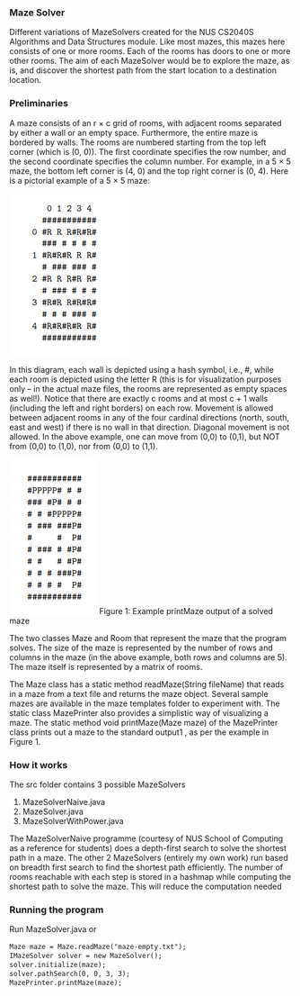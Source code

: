 ### Maze Solver

Different variations of MazeSolvers created for the NUS CS2040S Algorithms and Data Structures module. Like most mazes, this mazes here consists of one or more rooms. Each of the rooms has doors to one or more other rooms. The aim of each MazeSolver would be to explore the maze, as is, and discover the shortest path from the start location to a destination location.

### Preliminaries
A maze consists of an r × c grid of rooms, with adjacent rooms separated by either a wall or an empty space. Furthermore, the entire maze is bordered by walls. The rooms are numbered starting from the top left corner (which is (0, 0)). The first coordinate specifies the row number, and the second coordinate specifies the column number. For example, in a 5 × 5 maze, the bottom left corner is (4, 0) and the top right corner is (0, 4). Here is a pictorial example of a 5 × 5 maze:	

![Maze Illustration](https://github.com/chrus-chong/Maze-Solver/blob/master/exampleImg/Maze%20illustration.png "Example")

In this diagram, each wall is depicted using a hash symbol, i.e., #, while each room is depicted using the letter R (this is for visualization purposes only – in the actual maze files, the rooms are represented as empty spaces as well!). Notice that there are exactly c rooms and at most c + 1 walls (including the left and right borders) on each row.
Movement is allowed between adjacent rooms in any of the four cardinal directions (north, south, east and west) if there is no wall in that direction. Diagonal movement is not allowed. In the above example, one can move from (0,0) to (0,1), but NOT from (0,0) to (1,0), nor from (0,0) to (1,1).

![Solved Maze](https://github.com/chrus-chong/Maze-Solver/blob/master/exampleImg/Solved%20maze.png "Figure 1")
Figure 1: Example printMaze output of a solved maze

The two classes Maze and Room that represent the maze that the program solves. The size of the maze is represented by the number of rows and columns in the maze (in the above example, both rows and columns are 5). The maze itself is represented by a matrix of rooms.

The Maze class has a static method readMaze(String fileName) that reads in a maze from a text file and returns the maze object. Several sample mazes are available in the maze templates folder to experiment with. The static class MazePrinter also provides a simplistic way of visualizing a maze. The static method void printMaze(Maze maze) of the MazePrinter class prints out a maze to the standard output1 , as per the example in Figure 1.

### How it works
The src folder contains 3 possible MazeSolvers
1. MazeSolverNaive.java
2. MazeSolver.java
3. MazeSolverWithPower.java

The MazeSolverNaive programme (courtesy of NUS School of Computing as a reference for students) does a depth-first search to solve the shortest path in a maze. The other 2 MazeSolvers (entirely my own work) run based on breadth first search to find the shortest path efficiently. The number of rooms reachable with each step is stored in a hashmap while computing the shortest path to solve the maze. This will reduce the computation needed

### Running the program
Run MazeSolver.java or
```
Maze maze = Maze.readMaze("maze-empty.txt");
IMazeSolver solver = new MazeSolver();
solver.initialize(maze);
solver.pathSearch(0, 0, 3, 3);
MazePrinter.printMaze(maze);
```
